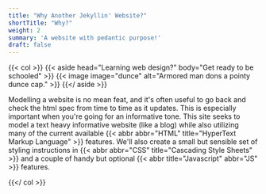 ```yaml
---
title: "Why Another Jekyllin' Website?"
shortTitle: "Why?"
weight: 2
summary: 'A website with pedantic purpose!'
draft: false
---
```


{{< col >}}
    {{< aside head="Learning web design?" body="Get ready to be schooled" >}}
        {{< image image="dunce" alt="Armored man dons a pointy dunce cap." >}}
    {{</ aside >}}
    <p>
        Modelling a website is no mean feat, and it's often useful to go back and check the html spec
        from time to time as it updates. This is especially important when you're going for an informative tone.
        This site seeks to model a text heavy informative website (like a blog) while also utilizing many of the
        current available {{< abbr abbr="HTML" title="HyperText Markup Language" >}} features. We'll also create a
        small but sensible set of styling instructions in {{< abbr abbr="CSS" title="Cascading Style Sheets" >}} and a couple
        of handy but optional {{< abbr title="Javascript" abbr="JS" >}} features.
    </p>
{{</ col >}}
